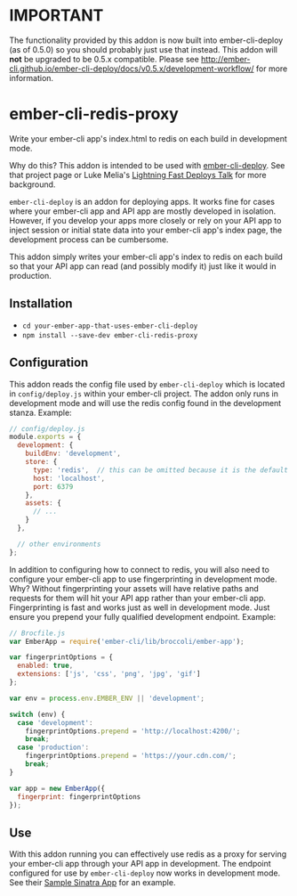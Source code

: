 # IMPORTANT

The functionality provided by this addon is now built into ember-cli-deploy (as of 0.5.0) so you should probably just use that instead. This addon will **not** be upgraded to be 0.5.x compatible. Please see http://ember-cli.github.io/ember-cli-deploy/docs/v0.5.x/development-workflow/ for more information.

# ember-cli-redis-proxy

Write your ember-cli app's index.html to redis on each build in development mode.

Why do this? This addon is intended to be used with [ember-cli-deploy](https://github.com/ember-cli/ember-cli-deploy). See that project page or Luke Melia's [Lightning Fast Deploys Talk](https://www.youtube.com/watch?v=QZVYP3cPcWQ) for more background.

`ember-cli-deploy` is an addon for deploying apps. It works fine for cases where your ember-cli app and API app are mostly developed in isolation. However, if you develop your apps more closely or rely on your API app to inject session or initial state data into your ember-cli app's index page, the development process can be cumbersome.

This addon simply writes your ember-cli app's index to redis on each build so that your API app can read (and possibly modify it) just like it would in production.

## Installation

* `cd your-ember-app-that-uses-ember-cli-deploy`
* `npm install --save-dev ember-cli-redis-proxy`

## Configuration

This addon reads the config file used by `ember-cli-deploy` which is located in `config/deploy.js` within your ember-cli project. The addon only runs in development mode and will use the redis config found in the development stanza. Example:

```javascript
// config/deploy.js
module.exports = {
  development: {
    buildEnv: 'development',
    store: {
      type: 'redis',  // this can be omitted because it is the default
      host: 'localhost',
      port: 6379
    },
    assets: {
      // ...
    }
  },

  // other environments
};
```

In addition to configuring how to connect to redis, you will also need to configure your ember-cli app to use fingerprinting in development mode. Why? Without fingerprinting your assets will have relative paths and requests for them will hit your API app rather than your ember-cli app. Fingerprinting is fast and works just as well in development mode. Just ensure you prepend your fully qualified development endpoint. Example:

```javascript
// Brocfile.js
var EmberApp = require('ember-cli/lib/broccoli/ember-app');

var fingerprintOptions = {
  enabled: true,
  extensions: ['js', 'css', 'png', 'jpg', 'gif']
};

var env = process.env.EMBER_ENV || 'development';

switch (env) {
  case 'development':
    fingerprintOptions.prepend = 'http://localhost:4200/';
    break;
  case 'production':
    fingerprintOptions.prepend = 'https://your.cdn.com/';
    break;
}

var app = new EmberApp({
  fingerprint: fingerprintOptions
});
```

## Use

With this addon running you can effectively use redis as a proxy for serving your ember-cli app through your API app in development. The endpoint configured for use by `ember-cli-deploy` now works in development mode. See their [Sample Sinatra App](https://github.com/ember-cli/ember-cli-deploy#example-sinatra-app) for an example.
